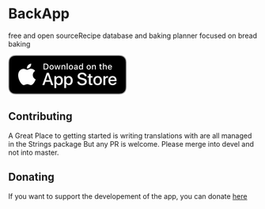 #  BackApp
free and open sourceRecipe database and baking planner focused on bread baking 

[![Download on the App Store](download_on_the_app_store.svg)](https://apps.apple.com/us/app/back-app/id1574908433) 

## Contributing
A Great Place to getting started is writing translations with are all managed in the Strings package
But any PR is welcome. Please merge into devel and not into master. 

## Donating
If you want to support the developement of the app, you can donate [here](https://www.paypal.com/donate?hosted_button_id=UCSFW65PP6N3U)
 

